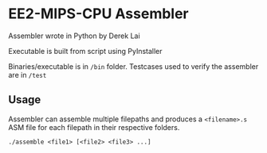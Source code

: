 # EE2-MIPS-CPU Assembler

Assembler wrote in Python by Derek Lai

Executable is built from script using PyInstaller

Binaries/executable is in `/bin` folder.
Testcases used to verify the assembler are in `/test`

## Usage

Assembler can assemble multiple filepaths and produces a `<filename>.s` ASM file for each filepath in their respective folders.

`./assemble <file1> [<file2> <file3> ...]`

